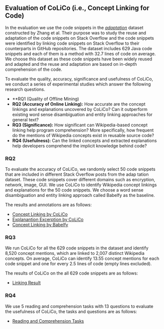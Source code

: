 <!-- # Replication Package of CoLiCo -->

## Evaluation of CoLiCo (i.e., **Co**ncept **Li**nking for **Co**de)
In the evaluation we use the code snippets in the [*adaptation*](https://figshare.com/articles/dataset/ICSE_artifact/7722068/2?file=14372909) dataset constructed by Zhang et al. Their purpose was to study the reuse and adaptation of the code snippets on Stack Overflow and the code snippets were identified by linking code snippets on Stack Overflow to their counterparts in GitHub repositories. The dataset includes 629 Java code snippets and each of them is a method with 32.7 lines of code on average. We choose this dataset as these code snippets have been widely reused and adapted and the reuse and adaptation are based on in-depth comprehension of the code.

To evaluate the quality, accuracy, significance and usefulness of CoLiCo, we conduct a series of experimental studies which answer the following research questions.
- **RQ1 (Quality of Offline Mining)
- **RQ2 (Accuracy of Online Linking):** How accurate are the concept linkings and explanations uncovered by CoLiCo? Can it outperform existing word sense disambiguation and entity linking approaches for general text?
- **RQ3 (Significance):** How significant can Wikipedia-based concept linking help program comprehension? More specifically, how frequent do the mentions of Wikipedia concepts exist in reusable source code?
- **RQ4 (Usefulness):** Can the linked concepts and extracted explanations help developers comprehend the implicit knowledge behind code?

### RQ2
To evaluate the accuracy of CoLiCo, we randomly select 50 code snippets that are included in different Stack Overflow posts from the adap tation dataset. These code snippets cover different domains such as encryption, network, image, GUI.
We use CoLiCo to identify Wikipedia concept linkings and explanations for the 50 code snippets. We choose a word sense disambiguation and entity linking approach called Babelfy as the baseline.

The results and annotations are as follows:<br>
- [Concept Linking by CoLiCo](./rq1_CoLiCo_linking.zip)
- [Explanantion Excerption by CoLiCo](./rq1_CoLiCo_explanation.zip)
- [Concept Linking by Babelfy](./rq1_Babelfy_linking.zip)

### RQ3
We run CoLiCo for all the 629 code snippets in the dataset and identify 8,520 concept mentions, which are linked to 2,007 distinct Wikipedia concepts. On average, CoLiCo can identify 13.55 concept mentions for each code snippet and one for every 2.5 lines of code (empty lines excluded).

The results of CoLiCo on the all 629 code snippets are as follows:<br>
- [Linking Result](./rq2_linking_results.zip)

### RQ4
We use 5 reading and comprehension tasks with 13 questions to evaluate the usefulness of CoLiCo, the tasks and questions are as follows:<br>
- [Reading and Comprehension Tasks](./rq4_tasks.md)

